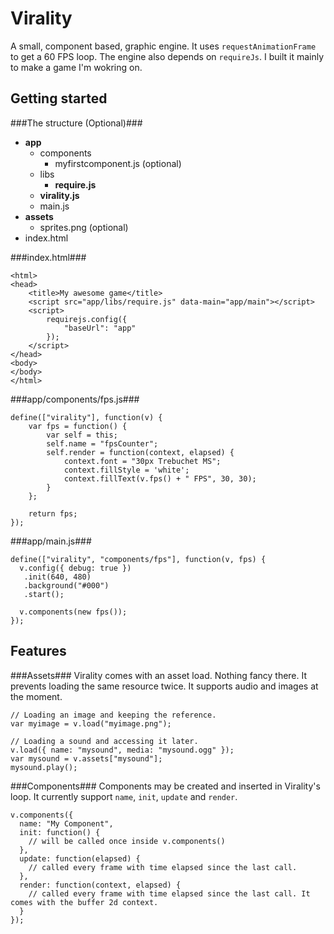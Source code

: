 Virality
========

A small, component based, graphic engine. It uses `requestAnimationFrame` to get a 60 FPS loop. The engine also depends on `requireJs`. I built it mainly to make a game I'm wokring on.

Getting started
---------------

###The structure (Optional)###

- __app__
  - components
      - myfirstcomponent.js (optional)
  - libs
      - __require.js__
  - __virality.js__
  - main.js
- __assets__
  - sprites.png (optional)
- index.html

###index.html###

    <html>
    <head>
        <title>My awesome game</title>
        <script src="app/libs/require.js" data-main="app/main"></script>
        <script>
            requirejs.config({
                "baseUrl": "app"
            });
        </script>
    </head>
    <body>
    </body>
    </html>
    
###app/components/fps.js###

    define(["virality"], function(v) {
        var fps = function() {
            var self = this;
            self.name = "fpsCounter";
            self.render = function(context, elapsed) {
                context.font = "30px Trebuchet MS";
                context.fillStyle = 'white';
                context.fillText(v.fps() + " FPS", 30, 30);
            }
        };
        
        return fps;
    });

###app/main.js###

    define(["virality", "components/fps"], function(v, fps) {
      v.config({ debug: true })
       .init(640, 480)
       .background("#000")
       .start();
      
      v.components(new fps());
    });
    
Features
--------

###Assets###
Virality comes with an asset load. Nothing fancy there. It prevents loading the same resource twice. It supports audio and images at the moment.

    // Loading an image and keeping the reference.
    var myimage = v.load("myimage.png");
    
    // Loading a sound and accessing it later.
    v.load({ name: "mysound", media: "mysound.ogg" });
    var mysound = v.assets["mysound"];
    mysound.play();

###Components###
Components may be created and inserted in Virality's loop. It currently support `name`, `init`, `update` and `render`.

    v.components({
      name: "My Component",
      init: function() {
        // will be called once inside v.components()
      },
      update: function(elapsed) {
        // called every frame with time elapsed since the last call.
      },
      render: function(context, elapsed) {
        // called every frame with time elapsed since the last call. It comes with the buffer 2d context.
      }
    });

    

    
